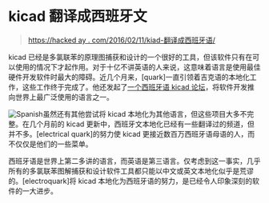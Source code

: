 # kicad 翻译成西班牙文

> [https://hacked ay . com/2016/02/11/kiad-翻译成西班牙语/](https://hackaday.com/2016/02/11/kicad-traducido-al-espanol/)

kicad 已经是多氯联苯的原理图捕获和设计的一个很好的工具，但该软件只有在可以使用的情况下才起作用。对于十亿不讲英语的人来说，这意味着语言是使用最佳硬件开发软件时最大的障碍。近几个月来，[quark]一直引领着吉克语的本地化工作，这些工作终于完成了。他还发起了[一个西班牙语 kicad 论坛](http://www.elektroquark.com/forokicad/)，将软件开发推向世界上最广泛使用的语言之一。

![Spanish](../Images/c9cb378671374df8d1956cbbed8866e4.png)虽然还有其他尝试将 kicad 本地化为其他语言，但这些项目大多不完整。在几个月前的 kicad 更新中，西班牙文本地化已经有一些翻译过的频道，但并不多。[electrical quark]的努力使 kicad 更接近数百万西班牙语母语的人，而不仅仅是他们的一些菜单。

西班牙语是世界上第二多讲的语言，而英语是第三语言。仅考虑到这一事实，几乎所有的多氯联苯图解捕获和设计软件工具都只能以中文或英文本地化似乎是荒谬的。[electroquark]将 kicad 本地化为西班牙语的努力，是已经令人印象深刻的软件的一大进步。